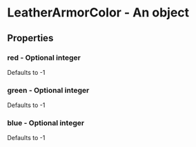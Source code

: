 

# LeatherArmorColor - An object



## Properties



### red - Optional integer



Defaults to -1



### green - Optional integer



Defaults to -1



### blue - Optional integer



Defaults to -1

